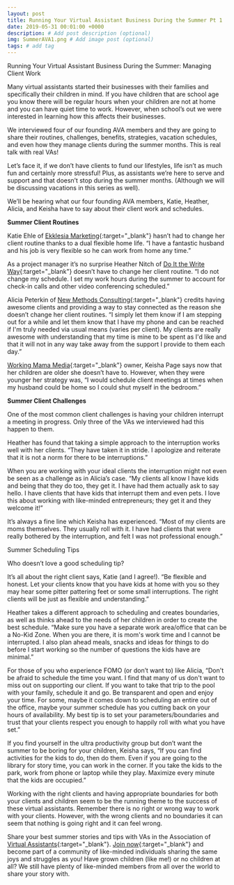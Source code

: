 ```yaml
---
layout: post
title: Running Your Virtual Assistant Business During the Summer Pt 1
date: 2019-05-31 00:01:00 +0000
description: # Add post description (optional)
img: SummerAVA1.png # Add image post (optional)
tags: # add tag
---
```


Running Your Virtual Assistant Business During the Summer: Managing Client Work

Many virtual assistants started their businesses with their families and specifically their children in mind. If you have children that are school age you know there will be regular hours when your children are not at home and you can have quiet time to work. However, when school’s out we were interested in learning how this affects their businesses.

We interviewed four of our founding AVA members and they are going to share their routines, challenges, benefits, strategies, vacation schedules, and even how they manage clients during the summer months. This is real talk with real VAs!

Let’s face it, if we don’t have clients to fund our lifestyles, life isn’t as much fun and certainly more stressful! Plus, as assistants we’re here to serve and support and that doesn’t stop during the summer months. (Although we will be discussing vacations in this series as well).

We’ll be hearing what our four founding AVA members, Katie, Heather, Alicia, and Keisha have to say about their client work and schedules.

__Summer Client Routines__

Katie Ehle of [Ekklesia Marketing](https://www.ekklesiamarketing.com){:target="_blank"} hasn’t had to change her client routine thanks to a dual flexible home life. “I have a fantastic husband and his job is very flexible so he can work from home any time.”

As a project manager it’s no surprise Heather Nitch of [Do It the Write Way](https://www.linkedin.com/in/heathernitchdoitthewriteway/){:target="_blank"} doesn’t have to change her client routine. “I do not change my schedule. I set my work hours during the summer to account for check-in calls and other video conferencing scheduled.”

Alicia Peterkin of [New Methods Consulting](https://newmethodsconsulting.com/){:target="_blank"} credits having awesome clients and providing a way to stay connected as the reason she doesn’t change her client routines. “I simply let them know if I am stepping out for a while and let them know that I have my phone and can be reached if I'm truly needed via usual means (varies per client).  My clients are really awesome with understanding that my time is mine to be spent as I'd like and that it will not in any way take away from the support I provide to them each day.”

[Working Mama Media](http://www.workingmamamedia.com){:target="_blank"} owner, Keisha Page says now that her children are older she doesn’t have to. However, when they were younger her strategy was, “I would schedule client meetings at times when my husband could be home so I could shut myself in the bedroom.”

__Summer Client Challenges__

One of the most common client challenges is having your children interrupt a meeting in progress. Only three of the VAs we interviewed had this happen to them.

Heather has found that taking a simple approach to the interruption works well with her clients. “They have taken it in stride. I apologize and reiterate that it is not a norm for there to be interruptions.”

When you are working with your ideal clients the interruption might not even be seen as a challenge as in Alicia’s case. “My clients all know I have kids and being that they do too, they get it.  I have had them actually ask to say hello. I have clients that have kids that interrupt them and even pets.  I love this about working with like-minded entrepreneurs; they get it and they welcome it!”

It’s always a fine line which Keisha has experienced. “Most of my clients are moms themselves. They usually roll with it. I have had clients that were really bothered by the interruption, and felt I was not professional enough.”


Summer Scheduling Tips

Who doesn’t love a good scheduling tip?

It’s all about the right client says, Katie (and I agree!). “Be flexible and honest. Let your clients know that you have kids at home with you so they may hear some pitter pattering feet or some small interruptions. The right clients will be just as flexible and understanding.”

Heather takes a different approach to scheduling and creates boundaries, as well as thinks ahead to the needs of her children in order to create the best schedule. “Make sure you have a separate work area/office that can be a No-Kid Zone. When you are there, it is mom's work time and I cannot be interrupted. I also plan ahead meals, snacks and ideas for things to do before I start working so the number of questions the kids have are minimal.”

For those of you who experience FOMO (or don’t want to) like Alicia, “Don't be afraid to schedule the time you want.  I find that many of us don't want to miss out on supporting our client.  If you want to take that trip to the pool with your family, schedule it and go.  Be transparent and open and enjoy your time. For some, maybe it comes down to scheduling an entire out of the office, maybe your summer schedule has you cutting back on your hours of availability.  My best tip is to set your parameters/boundaries and trust that your clients respect you enough to happily roll with what you have set.”

If you find yourself in the ultra productivity group but don’t want the summer to be boring for your children, Keisha says, “If you can find activities for the kids to do, then do them. Even if you are going to the library for story time, you can work in the corner. If you take the kids to the park, work from phone or laptop while they play. Maximize every minute that the kids are occupied.”

Working with the right clients and having appropriate boundaries for both your clients and children seem to be the running theme to the success of these virtual assistants. Remember there is no right or wrong way to work with your clients. However, with the wrong clients and no boundaries it can seem that nothing is going right and it can feel wrong.

Share your best summer stories and tips with VAs in the Association of [Virtual Assistants](https://associationofvas.com/){:target="_blank"}. [Join now](https://associationofvas.com/){:target="_blank"} and become part of a community of like-minded individuals sharing the same joys and struggles as you! Have grown children (like me!) or no children at all? We still have plenty of like-minded members from all over the world to share your story with.
